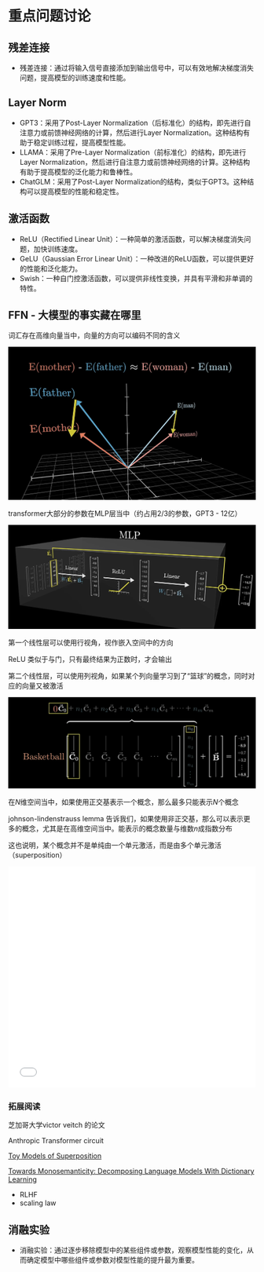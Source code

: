 # 重点问题讨论



## 残差连接

- 残差连接：通过将输入信号直接添加到输出信号中，可以有效地解决梯度消失问题，提高模型的训练速度和性能。



## Layer Norm

- GPT3：采用了Post-Layer Normalization（后标准化）的结构，即先进行自注意力或前馈神经网络的计算，然后进行Layer Normalization。这种结构有助于稳定训练过程，提高模型性能。
- LLAMA：采用了Pre-Layer Normalization（前标准化）的结构，即先进行Layer Normalization，然后进行自注意力或前馈神经网络的计算。这种结构有助于提高模型的泛化能力和鲁棒性。
- ChatGLM：采用了Post-Layer Normalization的结构，类似于GPT3。这种结构可以提高模型的性能和稳定性。

## 激活函数

- ReLU（Rectified Linear Unit）：一种简单的激活函数，可以解决梯度消失问题，加快训练速度。
- GeLU（Gaussian Error Linear Unit）：一种改进的ReLU函数，可以提供更好的性能和泛化能力。
- Swish：一种自门控激活函数，可以提供非线性变换，并具有平滑和非单调的特性。




## FFN - 大模型的事实藏在哪里

词汇存在高维向量当中，向量的方向可以编码不同的含义

![](assets/focus.assets/202507040930043.webp)

transformer大部分的参数在MLP层当中（约占用2/3的参数，GPT3 - 12亿）

![](assets/focus.assets/202507040940946.webp)

第一个线性层可以使用行视角，视作嵌入空间中的方向

ReLU 类似于与门，只有最终结果为正数时，才会输出

第二个线性层，可以使用列视角，如果某个列向量学习到了“篮球”的概念，同时对应的向量又被激活


![](assets/focus.assets/202507040938039.webp)


在$N$维空间当中，如果使用正交基表示一个概念，那么最多只能表示$N$个概念

johnson-lindenstrauss lemma 告诉我们，如果使用非正交基，那么可以表示更多的概念，尤其是在高维空间当中。能表示的概念数量与维数$n$成指数分布

这也说明，某个概念并不是单纯由一个单元激活，而是由多个单元激活（superposition）

<iframe src="//player.bilibili.com/player.html?isOutside=true&aid=113215035936825&bvid=BV1aTxMehEjK&cid=26046694390&p=1&autoplay=0" scrolling="no" border="0" frameborder="no" framespacing="0" allowfullscreen="true" width="100%" height=450px></iframe>

### 拓展阅读
芝加哥大学victor veitch 的论文

Anthropic Transformer circuit

[Toy Models of Superposition](https://transformer-circuits.pub/2022/toy_model/index.html)

[Towards Monosemanticity: Decomposing Language Models With Dictionary Learning](https://transformer-circuits.pub/2023/monosemantic-features/index.html)

- RLHF
- scaling law



## 消融实验

- 消融实验：通过逐步移除模型中的某些组件或参数，观察模型性能的变化，从而确定模型中哪些组件或参数对模型性能的提升最为重要。